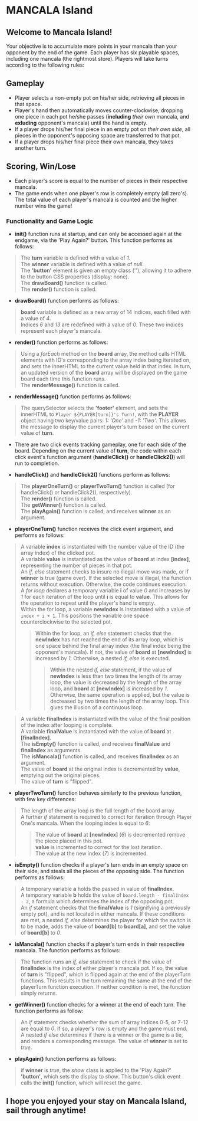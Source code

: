 # MANCALA Island

## Welcome to Mancala Island!
Your objective is to accumulate more points in your mancala than your opponent by the end of the game.
Each player has six playable spaces, including one mancala (the rightmost store).
Players will take turns according to the following rules:

## Gameplay
- Player selects a non-empty pot on his/her side, retrieving all pieces in that space.
- Player's hand then automatically moves counter-clockwise, dropping one piece in each pot he/she passes (**including** *their own* mancala, and **exluding** opponent's mancala) until the hand is empty.
- If a player drops his/her final piece in an empty pot on *their own side*, all pieces in the opponent's opposing space are transferred to that pot.
- If a player drops his/her final piece their own mancala, they takes another turn.

## Scoring, Win/Lose
- Each player's score is equal to the number of pieces in their respective mancala.
- The game ends when one player's row is completely empty (all zero's). The total value of each player's mancala is counted and the higher number wins the game!


### Functionality and Game Logic
- **init()** function runs at startup, and can only be accessed again at the endgame, via the 'Play Again?' button. This function performs as follows:
> The **turn** variable is defined with a value of *1*.  
> The **winner** variable is defined with a value of *null*.  
> The **'button'** element is given an empty class (''), allowing it to adhere to the button CSS properties (display: none).  
> The **drawBoard()** function is called.  
> The **render()** function is called.  

- **drawBoard()** function performs as follows:
> **board** variable is defined as a new array of 14 indices, each filled with a value of *4*.  
> Indices *6* and *13* are redefined with a value of *0*. These two indices represent each player's mancala.  

- **render()** function performs as follows: 
> Using a *forEach* method on the **board** array, the method calls HTML elements with ID's corresponding to the array index being iterated on, and sets the innerHTML to the current value held in that index. In turn, an updated version of the **board** array will be displayed on the game board each time this function runs.  
> The **renderMessage()** function is called.

- **renderMessage()** function performs as follows:
> The querySelector selects the **'footer'** element, and sets the innerHTML to `Player ${PLAYER[turn]}'s Turn!`, with the **PLAYER** object having two key/value pairs: *1: 'One'* and *-1: 'Two'*. This allows the message to display the current player's turn based on the current value of **turn**.

- There are two click events tracking gameplay, one for each side of the board. Depending on the current value of **turn**, the code within each click event's function argument (**handleClick()** or **handleClick2()**) will run to completion.

- **handleClick()** and **handleClick2()** functions perform as follows:
> The **playerOneTurn()** or **playerTwoTurn()** function is called (for handleClick() or handleClick2(), respectively).  
> The **render()** function is called.  
> The **getWinner()** function is called.  
> The **playAgain()** function is called, and receives **winner** as an argument.

- **playerOneTurn()** function receives the click event argument, and  performs as follows:
>   A variable **index** is instantiated with the number value of the ID (the array index) of the clicked pot.  
>   A variable **value** is instantiated as the value of **board** at index **[index]**, representing the number of pieces in that pot.   
>   An *if, else* statement checks to insure no illegal move was made, or if **winner** is true (game over). If the selected move is illegal, the function returns without execution. Otherwise, the code continues execution.   
>   A *for loop* declares a temporary variable **i** of value *0* and increases by *1* for each iteration of the loop until **i** is equal to **value**. This allows for the operation to repeat until the player's hand is empty.  
>   Within the for loop, a variable **newIndex** is instantiated with a value of `index + i + 1`. This positions the variable one space counterclockwise to the selected pot.  
>>  Within the for loop, an *if, else* statement checks that the **newIndex** has not reached the end of its array loop, which is one space behind the final array index (the final index being the opponent's mancala). If not, the value of **board** at **[newIndex]** is increased by *1*. Otherwise, a nested *if, else* is executed.  
>>> Within the nested *if, else* statement, if the value of **newIndex** is less than two times the length of its array loop, the value is decreased by the length of the array loop, and **board** at **[newIndex]** is increased by *1*. Otherwise, the same operation is applied, but the value is decreased by two times the length of the array loop. This gives the illusion of a continuous loop.  

> A variable **finalIndex** is instantiated with the value of the final position of the index after looping is complete.  
> A variable **finalValue** is instantiated with the value of **board** at **[finalIndex]**.  
> The **isEmpty()** function is called, and receives **finalValue** and **finalIndex** as arguments.  
> The **isMancala()** function is called, and receives **finalIndex** as an argument.  
> The value of **board** at the original index is decremented by **value**, emptying out the original pieces.  
> The value of **turn** is "flipped".  

- **playerTwoTurn()** function behaves similarly to the previous function, with few key differences:
> The length of the array loop is the full length of the board array.  
> A further *if* statement is required to correct for iteration through Player One's mancala. When the looping index is equal to *6*:
>> The value of **board** at **[newIndex]** (*6*) is decremented remove the piece placed in this pot.  
>> **value** is incremented to correct for the lost iteration.   
>> The value at the new index (*7*) is incremented.  

- **isEmpty()** function checks if a player's turn ends in an empty space on their side, and steals all the pieces of the opposing side. The function performs as follows:
> A temporary variable **a** holds the passed in value of **finalIndex**.  
> A temporary variable **b** holds the value of `board.length - finalIndex - 2`, a formula which determines the index of the opposing pot.  
> An *if* statement checks that the **finalValue** is *1* (signifying a previously empty pot), and is not located in either mancala. If these conditions are met, a nested *if, else* determines the player for which the switch is to be made, adds the value of **board[b]** to **board[a]**, and set the value of **board[b]** to *0*.  

- **isMancala()** function checks if a player's turn ends in their respective mancala. The function performs as follows:
> The function runs an *if, else* statement to check if the value of **finalIndex** is the index of either player's mancala pot. If so, the value of **turn** is "flipped", which is flipped again at the end of the playerTurn functions. This results in the turn remaining the same at the end of the playerTurn function execution. If neither condition is met, the function simply returns.  

- **getWinner()** function checks for a winner at the end of each turn. The function performs as follow: 
> An *if* statement checks whether the sum of array indices 0-5, or 7-12 are equal to *0*. If so, a player's row is empty and the game must end. A nested *if else* determines if there is a winner or the game is a tie, and renders a corresponding message. The value of **winner** is set to *true*. 

- **playAgain()** function performs as follows: 
> if **winner** is *true*, the *show* class is applied to the 'Play Again?' **'button'**, which sets the display to *show*. This button's click event calls the **init()** function, which will reset the game.

## I hope you enjoyed your stay on Mancala Island, sail through anytime!